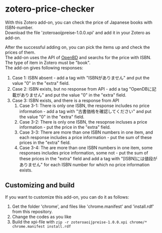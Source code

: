 # zotero-price-checker
With this Zotero add-on, you can check the price of Japanese books with ISBN-number.  
Download the file 'zoteroaoijpreise-1.0.0.xpi' and add it in your Zotero as add-on.  

After the successful adding on, you can pick the items up and check the prices of them.  
The add-on uses the API of [OpenBD](https://openbd.jp/) and searchs for the price with ISBN.  
The type of item in Zotero must be "book".  
The add-on gives following responses:

1. Case 1: ISBN absent - add a tag with "ISBNがありません" and put the value "0" in the "extra" field.  
1. Case 2: ISBN exists, but no response from API - add a tag "OpenDBに記載がありません" and put the value "0" in the "extra" field.
1. Case 3: ISBN exists, and there is a response from API
    1. Case 3-1: There is only one ISBN, the response includes no price information - add a tag with "古書価格を確認してください" and put the value "0" in the "extra" field.
    1. Case 3-2: There is only one ISBN, the resopnse incluses a price information - put the price in the "extra" field.
    1. Case 3-3: There are more than one ISBN numbers in one item, and each response includes a price information - put the sum of these prices in the "extra" field.
    1. Case 3-4: The are more than one ISBN numbers in one item, some responses includes price information, some not - put the sum of these prices in the "extra" field and add a tag with "[ISBN]には値段がありません" for each ISBN number for which no price information exists.

## Customizing and build  
If you want to customize this add-on, you can do it as follows:  
1. Get the folder 'chrome', and files like 'chrome.manifest' and 'install.rdf' from this repository.  
1. Change the codes as you like  
1. Build the xpi-file with `zip -r zoteroaoijpreise-1.0.0.xpi chrome/* chrome.manifest install.rdf`  
